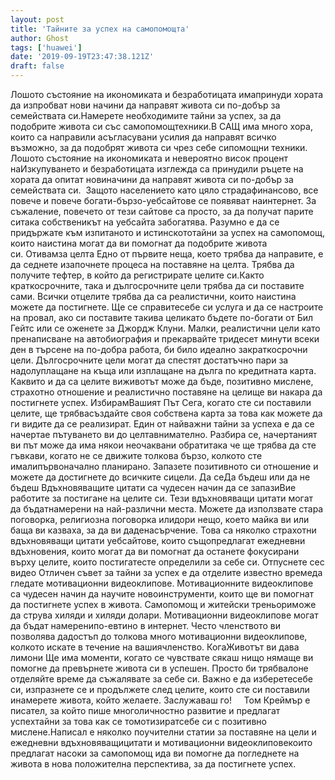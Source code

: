 ```yaml
---
layout: post
title: 'Тайните за успех на самопомощта'
author: Ghost
tags: ['huawei']
date: '2019-09-19T23:47:38.121Z'
draft: false
---
```


Лошото състояние на икономиката и безработицата имапринуди хората да изпробват нови начини да направят живота си по-добър за семействата си.Намерете необходимите тайни за успех, за да подобрите живота си със самопомощтехники.В САЩ има много хора, които са направили асъгласувани усилия да направят всичко възможно, за да подобрят живота си чрез себе сипомощни техники. Лошото състояние на икономиката и невероятно висок процент наИзкупуването и безработицата изглежда са принудили ръцете на хората да опитат новиначини да направят живота си по-добър за семействата си.  Защото населението като цяло страдафинансово, все повече и повече богати-бързо-уебсайтове се появяват наинтернет. За съжаление, повечето от тези сайтове са просто, за да получат парите ситака собственикът на уебсайта забогатява. Разумно е да се придържате към изпитаното и истинскототайни за успех на самопомощ, които наистина могат да ви помогнат да подобрите живота си. Отивамза целта Едно от първите неща, което трябва да направите, е да седнете изапочнете процеса на поставяне на целта. Трябва да получите тефтер, в който да регистрирате целите си.Както краткосрочните, така и дългосрочните цели трябва да си поставите сами. Всички отцелите трябва да са реалистични, които наистина можете да постигнете. Ще се справитесебе си услуга и да се настроите на провал, ако си поставите такива целикато бъдете по-богати от Бил Гейтс или се оженете за Джордж Клуни. Малки, реалистични цели като пренаписване на автобиография и прекарвайте тридесет минути всеки ден в търсене на по-добра работа, би било идеално закраткосрочни цели. Дългосрочните цели могат да спестят достатъчно пари за надолуплащане на къща или изплащане на дълга по кредитната карта. Каквито и да са целите виживотът може да бъде, позитивно мислене, страхотно отношение и реалистично поставяне на целище ви накара да постигнете успех. ИзбирамВашият Път Сега, когато сте си поставили целите, ще трябвасъздайте своя собствена карта за това как можете да ги видите да се реализират. Един от найважни тайни за успеха е да се начертае пътуването ви до целтавнимателно. Разбира се, начертаният ви път може да има някои неочаквани обратитака че ще трябва да сте гъвкави, когато не се движите толкова бързо, колкото сте ималипървоначално планирано. Запазете позитивното си отношение и можете да достигнете до всичките сицели. Да сеДа бъдеш или да не бъдеш Вдъхновяващите цитати са чудесен начин да се запазиВие работите за постигане на целите си. Тези вдъхновяващи цитати могат да бъдатнамерени на най-различни места. Можете да използвате стара поговорка, религиозна поговорка илидори нещо, което майка ви или баща ви казваха, за да ви даденасърчение. Това са няколко страхотни вдъхновяващи цитати уебсайтове, които същопредлагат ежедневни вдъхновения, които могат да ви помогнат да останете фокусирани върху целите, които постигатесте определили за себе си. Отпуснете сес видео Отличен съвет за тайни за успех е да отделите известно времеда гледате мотивационни видеоклипове. Мотивационните видеоклипове са чудесен начин да научите новоинструменти, които ще ви помогнат да постигнете успех в живота. Самопомощ и житейски треньориможе да струва хиляди и хиляди долари. Мотивационни видеоклипове могат да бъдат намеренипо-евтино в интернет. Често членството ви позволява дадостъп до толкова много мотивационни видеоклипове, колкото искате в течение на вашиячленство. КогаЖивотът ви дава лимони Ще има моменти, когато се чувствате сякаш нищо нямаще ви помогне да превърнете живота си в успешен. Просто би трябвалоне отделяйте време да съжалявате за себе си. Важно е да изберетесебе си, изпразнете се и продължете след целите, които сте си поставили инамерете живота, който желаете. Заслужаваш го!     Том Креймър е писател, за който пише многоличностно развитие и предлагат успехтайни за това как се томотизиратсебе си с позитивно мислене.Написал е няколко поучителни статии за поставяне на цели и ежедневни вдъхновяващицитати и мотивационни видеоклиповекоито предлагат насоки за самопомощ ида ви помогне да погледнете на живота в нова положителна перспектива, за да постигнете успех.
